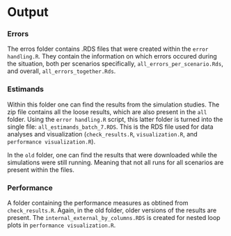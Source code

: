 # Output

### Errors
The erros folder contains .RDS files that were created within the
`error handling.R`. They contain the information on which errors occured during
the situation, both per scenarios specifically, `all_errors_per_scenario.Rds`,
and overall, `all_errors_together.Rds`.

### Estimands

Within this folder one can find the results from the simulation studies.
The zip file contains all the loose results, which are also present in the `all`
folder. Using the `error handling.R` script, this latter folder is turned into
the single file: `all_estimands_batch_7.RDS`.
This is the RDS file used for data analyses and visualization
(`check_results.R`, `visualization.R`, and `performance visualization.R`).

In the `old` folder, one can find the results that were downloaded while the
simulations were still running. Meaning that not all runs for all scenarios are
present within the files.

### Performance
A folder containing the performance measures as obtined from `check_results.R`.
Again, in the old folder, older versions of the results are present. The
`internal_external_by_columns.RDS` is created for nested loop plots in
`performance visualization.R`.
